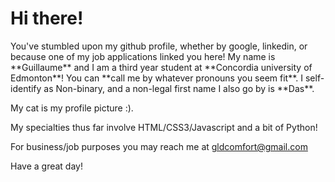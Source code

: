<h1>Hi there!</h1>
You've stumbled upon my github profile, whether by google, linkedin, or because one of my job applications linked you here!
My name is **Guillaume** and I am a third year student at **Concordia university of Edmonton**!
You can **call me by whatever pronouns you seem fit**. I self-identify as Non-binary, and a non-legal first name I also go by is **Das**.

My cat is my profile picture :).

My specialties thus far involve HTML/CSS3/Javascript and a bit of Python!

For business/job purposes you may reach me at gldcomfort@gmail.com 

Have a great day!
